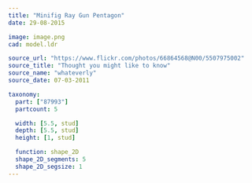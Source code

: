 ```yaml
---
title: "Minifig Ray Gun Pentagon"
date: 29-08-2015

image: image.png
cad: model.ldr

source_url: "https://www.flickr.com/photos/66864568@N00/5507975002"
source_title: "Thought you might like to know"
source_name: "whateverly"
source_date: 07-03-2011

taxonomy:
  part: ["87993"]
  partcount: 5

  width: [5.5, stud]
  depth: [5.5, stud]
  height: [1, stud]

  function: shape_2D
  shape_2D_segments: 5
  shape_2D_segsize: 1
---
```

